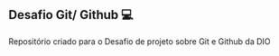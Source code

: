 ## Desafio Git/ Github :computer:

Repositório criado para o Desafio de projeto sobre Git e Github da DIO
